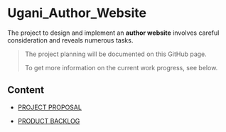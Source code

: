 # Ugani_Author_Website

The project to design and implement an **author website** involves careful consideration and reveals numerous tasks.

> The project planning will be documented on this GitHub page.
>   
> To get more information on the current work progress, see below.

## Content

- [PROJECT PROPOSAL](https://github.com/riosarah/Ugani_Author_Website/blob/main/ProjectProposal_Rio.pdf)

- [PRODUCT BACKLOG](https://github.com/riosarah/Ugani_Author_Website/blob/main/backlog.md)
